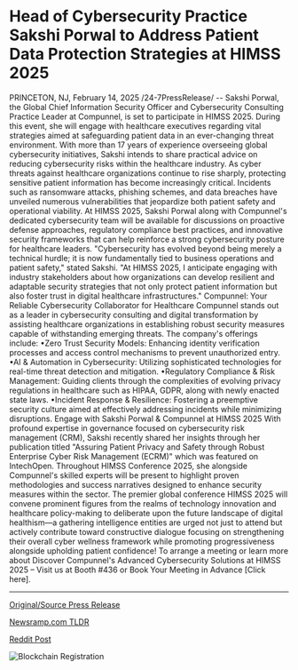 # Head of Cybersecurity Practice Sakshi Porwal to Address Patient Data Protection Strategies at HIMSS 2025

PRINCETON, NJ, February 14, 2025 /24-7PressRelease/ -- Sakshi Porwal, the Global Chief Information Security Officer and Cybersecurity Consulting Practice Leader at Compunnel, is set to participate in HIMSS 2025. During this event, she will engage with healthcare executives regarding vital strategies aimed at safeguarding patient data in an ever-changing threat environment. With more than 17 years of experience overseeing global cybersecurity initiatives, Sakshi intends to share practical advice on reducing cybersecurity risks within the healthcare industry.  As cyber threats against healthcare organizations continue to rise sharply, protecting sensitive patient information has become increasingly critical. Incidents such as ransomware attacks, phishing schemes, and data breaches have unveiled numerous vulnerabilities that jeopardize both patient safety and operational viability. At HIMSS 2025, Sakshi Porwal along with Compunnel's dedicated cybersecurity team will be available for discussions on proactive defense approaches, regulatory compliance best practices, and innovative security frameworks that can help reinforce a strong cybersecurity posture for healthcare leaders.  "Cybersecurity has evolved beyond being merely a technical hurdle; it is now fundamentally tied to business operations and patient safety," stated Sakshi. "At HIMSS 2025, I anticipate engaging with industry stakeholders about how organizations can develop resilient and adaptable security strategies that not only protect patient information but also foster trust in digital healthcare infrastructures."  Compunnel: Your Reliable Cybersecurity Collaborator for Healthcare   Compunnel stands out as a leader in cybersecurity consulting and digital transformation by assisting healthcare organizations in establishing robust security measures capable of withstanding emerging threats. The company's offerings include: •Zero Trust Security Models: Enhancing identity verification processes and access control mechanisms to prevent unauthorized entry. •AI & Automation in Cybersecurity: Utilizing sophisticated technologies for real-time threat detection and mitigation. •Regulatory Compliance & Risk Management: Guiding clients through the complexities of evolving privacy regulations in healthcare such as HIPAA, GDPR, along with newly enacted state laws. •Incident Response & Resilience: Fostering a preemptive security culture aimed at effectively addressing incidents while minimizing disruptions.  Engage with Sakshi Porwal & Compunnel at HIMSS 2025  With profound expertise in governance focused on cybersecurity risk management (CRM), Sakshi recently shared her insights through her publication titled "Assuring Patient Privacy and Safety through Robust Enterprise Cyber Risk Management (ECRM)" which was featured on IntechOpen. Throughout HIMSS Conference 2025, she alongside Compunnel's skilled experts will be present to highlight proven methodologies and success narratives designed to enhance security measures within the sector.  The premier global conference HIMSS 2025 will convene prominent figures from the realms of technology innovation and healthcare policy-making to deliberate upon the future landscape of digital healthism—a gathering intelligence entities are urged not just to attend but actively contribute toward constructive dialogue focusing on strengthening their overall cyber wellness framework while promoting progressiveness alongside upholding patient confidence!  To arrange a meeting or learn more about Discover Compunnel's Advanced Cybersecurity Solutions at HIMSS 2025 – Visit us at Booth #436 or Book Your Meeting in Advance [Click here]. 

---

[Original/Source Press Release](https://www.24-7pressrelease.com/press-release/519688/head-of-cybersecurity-practice-sakshi-porwal-to-address-patient-data-protection-strategies-at-himss-2025)
                    

[Newsramp.com TLDR](https://newsramp.com/curated-news/compunnel-s-sakshi-porwal-to-lead-cybersecurity-discussions-at-himss-2025/24fa47b39f567ae23175e34f747b2bc8) 

 



[Reddit Post](https://www.reddit.com/r/technology_press/comments/1ip6jds/compunnels_sakshi_porwal_to_lead_cybersecurity/) 



![Blockchain Registration](https://cdn.newsramp.app/24-7PressRelease/qrcode/252/14/barnHF7m.webp)